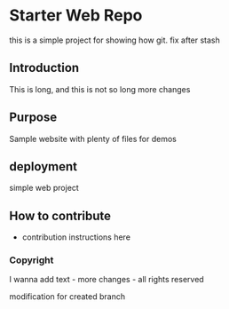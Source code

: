 # Starter Web Repo

this is a simple project for showing how git. fix after stash

## Introduction
This is long, and this is not so long
more changes

## Purpose

Sample website with plenty of files for demos

## deployment
simple web project

## How to contribute
- contribution instructions here

### Copyright
I wanna add text - more changes - all rights reserved

modification for created branch

